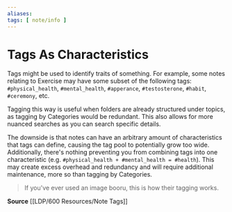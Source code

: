 ```yaml
---
aliases: 
tags: [ note/info ]
---
```

# Tags As Characteristics
Tags might be used to identify traits of something. For example, some notes relating to Exercise may have some subset of the following tags: `#physical_health`, `#mental_health`, `#apperance`, `#testosterone`, `#habit`, `#ceremony`, etc.

Tagging this way is useful when folders are already structured under topics, as tagging by Categories would be redundant. This also allows for more nuanced searches as you can search specific details.

The downside is that notes can have an arbitrary amount of characteristics that tags can define, causing the tag pool to potentially grow too wide. Additionally, there's nothing preventing you from combining tags into one characteristic (e.g. `#physical_health + #mental_health = #health`). This may create excess overhead and redundancy and will require additional maintenance, more so than tagging by Categories.

> If you've ever used an image booru, this is how their tagging works.

**Source**
[[LDP/600 Resources/Note Tags]]